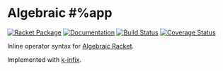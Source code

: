 # Algebraic #%app
[![Racket Package](https://img.shields.io/badge/raco%20pkg-algebraic-red.svg)](https://pkgd.racket-lang.org/pkgn/package/algebraic-app)
[![Documentation](https://img.shields.io/badge/read-docs-blue.svg)](http://docs.racket-lang.org/algebraic-app/)
[![Build Status](https://travis-ci.org/dedbox/racket-algebraic.svg?branch=master)](https://travis-ci.org/dedbox/racket-algebraic-app)
[![Coverage Status](https://coveralls.io/repos/github/dedbox/racket-algebraic-app/badge.svg?branch=master)](https://coveralls.io/github/dedbox/racket-algebraic-app?branch=master)

Inline operator syntax for [Algebraic Racket](https://github.com/dedbox/racket-algebraic).

Implemented with [k-infix](https://pkgs.racket-lang.org/package/k-infix).
